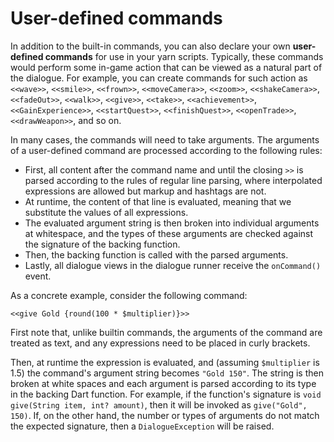 # User-defined commands

In addition to the built-in commands, you can also declare your own **user-defined commands** for
use in your yarn scripts. Typically, these commands would perform some in-game action that can be
viewed as a natural part of the dialogue. For example, you can create commands for such action as
`<<wave>>`, `<<smile>>`, `<<frown>>`, `<<moveCamera>>`, `<<zoom>>`, `<<shakeCamera>>`,
`<<fadeOut>>`, `<<walk>>`, `<<give>>`, `<<take>>`, `<<achievement>>`, `<<GainExperience>>`,
`<<startQuest>>`, `<<finishQuest>>`, `<<openTrade>>`, `<<drawWeapon>>`, and so on.

In many cases, the commands will need to take arguments. The arguments of a user-defined command
are processed according to the following rules:

- First, all content after the command name and until the closing `>>` is parsed according to the
  rules of regular line parsing, where interpolated expressions are allowed but markup and hashtags
  are not.
- At runtime, the content of that line is evaluated, meaning that we substitute the values of all
  expressions.
- The evaluated argument string is then broken into individual arguments at whitespace, and the
  types of these arguments are checked against the signature of the backing function.
- Then, the backing function is called with the parsed arguments.
- Lastly, all dialogue views in the dialogue runner receive the `onCommand()` event.

As a concrete example, consider the following command:

```yarn
<<give Gold {round(100 * $multiplier)}>>
```

First note that, unlike builtin commands, the arguments of the command are treated as text, and any
expressions need to be placed in curly brackets.

Then, at runtime the expression is evaluated, and (assuming `$multiplier` is 1.5) the command's
argument string becomes `"Gold 150"`. The string is then broken at white spaces and each argument
is parsed according to its type in the backing Dart function. For example, if the function's
signature is `void give(String item, int? amount)`, then it will be invoked as `give("Gold", 150)`.
If, on the other hand, the number or types of arguments do not match the expected signature, then
a `DialogueException` will be raised.
